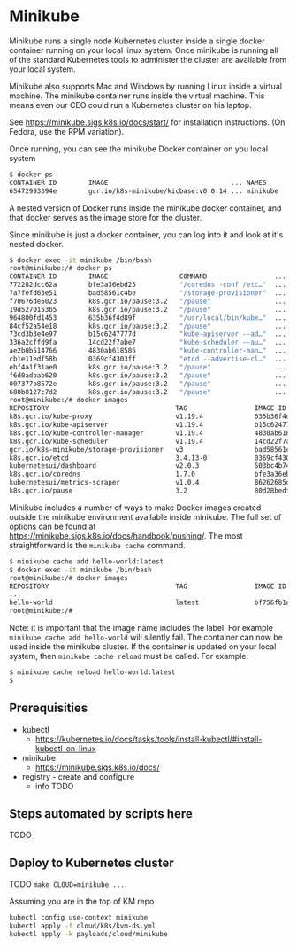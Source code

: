 # Minikube

Minikube runs a single node Kubernetes cluster inside a single docker container running on your local linux system. Once minikube is running all of the standard Kubernetes tools to administer the cluster are available from your local system.

Minikube also supports Mac and Windows by running Linux inside a virtual machine. The minikube container runs inside the virtual machine. This means even our CEO could run a Kubernetes cluster on his laptop.

See <https://minikube.sigs.k8s.io/docs/start/> for installation instructions. (On Fedora, use the RPM variation).

Once running, you can see the minikube Docker container on you local system

```sh
$ docker ps
CONTAINER ID        IMAGE                               ... NAMES
65472993394e        gcr.io/k8s-minikube/kicbase:v0.0.14 ... minikube

```

A nested version of Docker runs inside the minikube docker container, and that docker serves as the image store for the cluster.

Since minikube is just a docker container, you can log into it and look at it's nested docker.

```sh
$ docker exec -it minikube /bin/bash
root@minikube:/# docker ps
CONTAINER ID        IMAGE                  COMMAND                 ...
772282dcc62a        bfe3a36ebd25           "/coredns -conf /etc…"  ...
7a7fefd63e51        bad58561c4be           "/storage-provisioner"  ...
f70676de5023        k8s.gcr.io/pause:3.2   "/pause"                ...
19d5270153b5        k8s.gcr.io/pause:3.2   "/pause"                ...
964800fd1453        635b36f4d89f           "/usr/local/bin/kube…"  ...
84cf52a54e18        k8s.gcr.io/pause:3.2   "/pause"                ...
73cd3b3e4e97        b15c6247777d           "kube-apiserver --ad…"  ...
336a2cffd9fa        14cd22f7abe7           "kube-scheduler --au…"  ...
ae2b0b514766        4830ab618586           "kube-controller-man…"  ...
cb1e11edf58b        0369cf4303ff           "etcd --advertise-cl…"  ...
ebf4a1f31ae0        k8s.gcr.io/pause:3.2   "/pause"                ...
f6d0adbab620        k8s.gcr.io/pause:3.2   "/pause"                ...
007377b8572e        k8s.gcr.io/pause:3.2   "/pause"                ...
680b8127c7d2        k8s.gcr.io/pause:3.2   "/pause"                ...
root@minikube:/# docker images
REPOSITORY                                TAG                 IMAGE ID            CREATED             SIZE
k8s.gcr.io/kube-proxy                     v1.19.4             635b36f4d89f        5 weeks ago         118MB
k8s.gcr.io/kube-apiserver                 v1.19.4             b15c6247777d        5 weeks ago         119MB
k8s.gcr.io/kube-controller-manager        v1.19.4             4830ab618586        5 weeks ago         111MB
k8s.gcr.io/kube-scheduler                 v1.19.4             14cd22f7abe7        5 weeks ago         45.7MB
gcr.io/k8s-minikube/storage-provisioner   v3                  bad58561c4be        3 months ago        29.7MB
k8s.gcr.io/etcd                           3.4.13-0            0369cf4303ff        3 months ago        253MB
kubernetesui/dashboard                    v2.0.3              503bc4b7440b        6 months ago        225MB
k8s.gcr.io/coredns                        1.7.0               bfe3a36ebd25        6 months ago        45.2MB
kubernetesui/metrics-scraper              v1.0.4              86262685d9ab        8 months ago        36.9MB
k8s.gcr.io/pause                          3.2                 80d28bedfe5d        10 months ago       683kB

```

Minikube includes a number of ways to make Docker images created outside the minikube environment available inside minikube. The full set of options can be found at <https://minikube.sigs.k8s.io/docs/handbook/pushing/>. The most straightforward is the `minikube cache` command.

```sh
$ minikube cache add hello-world:latest
$ docker exec -it minikube /bin/bash
root@minikube:/# docker images
REPOSITORY                                TAG                 IMAGE ID            CREATED             SIZE
...
hello-world                               latest              bf756fb1ae65        11 months ago       13.3kB
root@minikube:/# 

```

Note: it is important that the image name includes the label. For example `minikube cache add hello-world` will silently fail.
The container can now be used inside the minikube cluster. If the container is updated on your local system, then `minikube cache reload` must be called. For example:

```sh
$ minikube cache reload hello-world:latest
$
```

## Prerequisities

* kubectl
  * <https://kubernetes.io/docs/tasks/tools/install-kubectl/#install-kubectl-on-linux>
* minikube
  * <https://minikube.sigs.k8s.io/docs/>
* registry  - create and configure
  * info TODO

## Steps automated by scripts here

TODO

## Deploy to Kubernetes cluster

TODO
`make CLOUD=minikube ...`

Assuming you are in the top of KM repo

```bash
kubectl config use-context minikube
kubectl apply -f cloud/k8s/kvm-ds.yml
kubectl apply -k payloads/cloud/minikube

```
